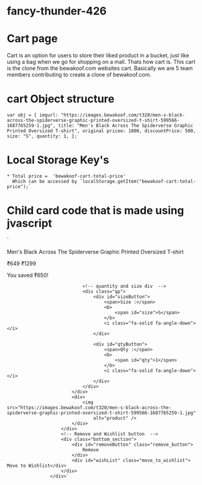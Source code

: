 # fancy-thunder-426

# Cart page

Cart is an option for users to store their liked product in a bucket, just like using a bag when we go for shopping on a mall. Thats how cart is. This cart is the clone from the bewakoof.com websites cart. Basically we are 5 team members contributing to create a clone of bewakoof.com.

# cart Object structure

`var obj = {
  imgurl:
    "https://images.bewakoof.com/t320/men-s-black-across-the-spiderverse-graphic-printed-oversized-t-shirt-599566-1687765259-1.jpg",
  title: "Men's Black Across The Spiderverse Graphic Printed Oversized T-shirt",
  original pricee: 1000,
  discountPrice: 500,
  size: "S",
  quantity: 1,
};`

# Local Storage Key's

    * Total price =  'bewakoof-cart-total-price'
      Which can be accessed by `localStorage.getItem("bewakoof-cart-total-price");`

# Child card code that is made using jvascript

`<div class="child">

<div class="upper">
<div>
<p>Men's Black Across The Spiderverse Graphic Printed Oversized T-shirt</p>
<p><span>₹649</span> <span>₹1299</span></p>
<p>You saved <span>₹650</span>!</p>

                                <!-- quantity and size div  -->
                                <div class="qp">
                                    <div id="sizeButton">
                                        <span>Size :</span>
                                        <b>
                                            <span id="size">S</span>
                                        </b>
                                        <i class="fa-solid fa-angle-down"></i>
                                    </div>

                                    <div id="qtyButton">
                                        <span>Qty :</span>
                                        <b>
                                            <span id="qty">1</span>
                                        </b>
                                        <i class="fa-solid fa-angle-down"></i>
                                    </div>
                                </div>
                            </div>
                            <div>
                                <img src="https://images.bewakoof.com/t320/men-s-black-across-the-spiderverse-graphic-printed-oversized-t-shirt-599566-1687765259-1.jpg"
                                    alt="product" />
                            </div>
                        </div>
                        <!-- Remove and Wishlist button  -->
                        <div class="bottom_section">
                            <div id="removeButton" class="remove_button">
                                Remove
                            </div>
                            <div id="wishList" class="move_to_wishlist"> Move to Wishlist</div>
                        </div>
                    </div>`
